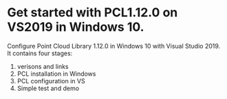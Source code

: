 # Get started with PCL1.12.0 on VS2019 in Windows 10.
Configure Point Cloud Library 1.12.0 in Windows 10 with Visual Studio 2019. 
It contains four stages:
1) verisons and links
2) PCL installation in Windows
3) PCL configuration in VS
4) Simple test and demo 
